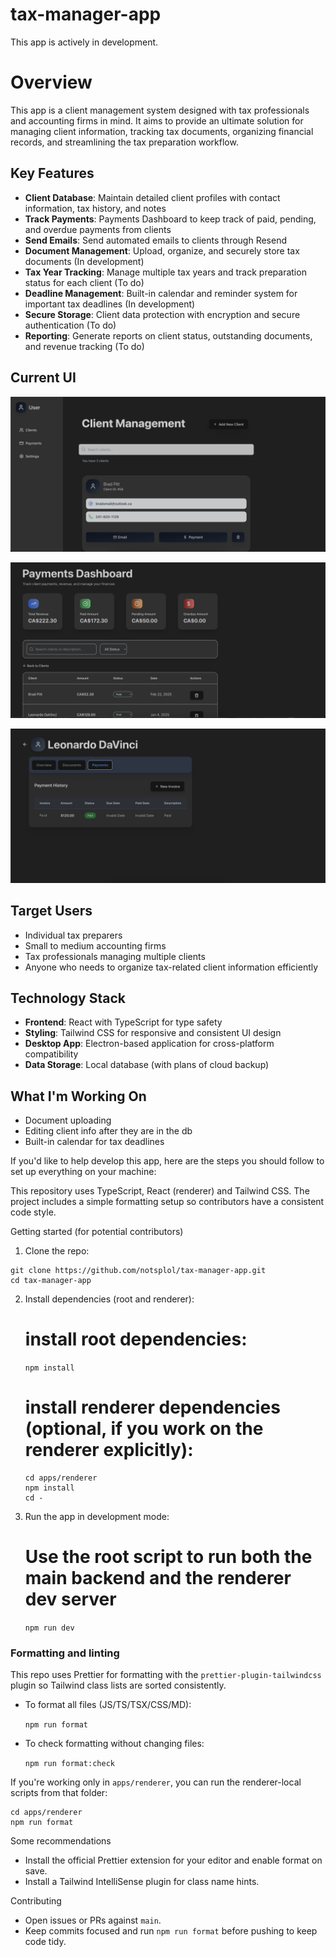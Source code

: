 # tax-manager-app
This app is actively in development.

# Overview
This app is a client management system designed with tax professionals and accounting firms in mind. It aims to provide an ultimate solution for managing client information, tracking tax documents, organizing financial records, and streamlining the tax preparation workflow.

## Key Features
- **Client Database**: Maintain detailed client profiles with contact information, tax history, and notes
- **Track Payments**: Payments Dashboard to keep track of paid, pending, and overdue payments from clients
- **Send Emails**: Send automated emails to clients through Resend
- **Document Management**: Upload, organize, and securely store tax documents (In development)
- **Tax Year Tracking**: Manage multiple tax years and track preparation status for each client (To do)
- **Deadline Management**: Built-in calendar and reminder system for important tax deadlines (In development)
- **Secure Storage**: Client data protection with encryption and secure authentication (To do)
- **Reporting**: Generate reports on client status, outstanding documents, and revenue tracking (To do)


## Current UI
![App screenshot](./docs/images/tax-app-screen1)

![App screenshot](./docs/images/tax-app-screen2)

![App screenshot](./docs/images/tax-app-screen3)


## Target Users
- Individual tax preparers
- Small to medium accounting firms
- Tax professionals managing multiple clients
- Anyone who needs to organize tax-related client information efficiently

## Technology Stack
- **Frontend**: React with TypeScript for type safety
- **Styling**: Tailwind CSS for responsive and consistent UI design
- **Desktop App**: Electron-based application for cross-platform compatibility
- **Data Storage**: Local database (with plans of cloud backup)

## What I'm Working On
- Document uploading
- Editing client info after they are in the db
- Built-in calendar for tax deadlines

If you'd like to help develop this app, here are the steps you should follow to set up everything on your machine:

This repository uses TypeScript, React (renderer) and Tailwind CSS. The project includes a simple formatting setup so contributors have a consistent code style.

Getting started (for potential contributors)

1. Clone the repo:
```
git clone https://github.com/notsplol/tax-manager-app.git
cd tax-manager-app
```
2. Install dependencies (root and renderer):

   # install root dependencies:

   `npm install`

   # install renderer dependencies (optional, if you work on the renderer explicitly):
   ```
   cd apps/renderer
   npm install
   cd -
   ```
3. Run the app in development mode:

   # Use the root script to run both the main backend and the renderer dev server

    `npm run dev`




### Formatting and linting

This repo uses Prettier for formatting with the `prettier-plugin-tailwindcss` plugin so Tailwind class lists are sorted consistently.

- To format all files (JS/TS/TSX/CSS/MD):

    `npm run format`

- To check formatting without changing files:

    `npm run format:check`

If you're working only in `apps/renderer`, you can run the renderer-local scripts from that folder:

    cd apps/renderer
    npm run format

Some recommendations

- Install the official Prettier extension for your editor and enable format on save.
- Install a Tailwind IntelliSense plugin for class name hints.

Contributing

- Open issues or PRs against `main`.
- Keep commits focused and run `npm run format` before pushing to keep code tidy.